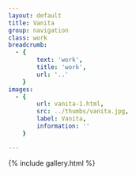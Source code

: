 ```yaml
---
layout: default
title: Vanita
group: navigation
class: work
breadcrumb:
  - {
  		text: 'work',
  		title: 'work',
  		url: '..'
	}
images:
  - {
		url: vanita-1.html, 
		src: ../thumbs/vanita.jpg,
		label: Vanita,
		information: ''
	}

---
```


{% include gallery.html %}

